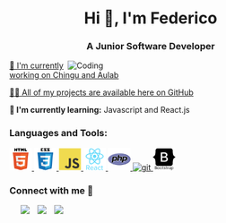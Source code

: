 <h1 align="center">Hi 👋, I'm Federico</h1>
<h3 align="center">A Junior Software Developer</h3>
<img align="right" alt="Coding" width="400" src="https://camo.githubusercontent.com/8bf6f6d78abc81fcf9c49f10649423e73ea44bc248e83aaae8759d401c829a84/68747470733a2f2f70687973696373677572756b756c2e66696c65732e776f726470726573732e636f6d2f323031392f30322f6368617261637465722d312e676966"≥

<p align="left">
  <a href="https://github.com/chingu-voyages/v46-tier1-team-04" target="blank">🔭 I'm currently working on Chingu and Aulab</a>
</p>

<p align="left">
  <a href="https://github.com/fedemurru?tab=repositories">👨‍💻 All of my projects are available here on GitHub</a>
</p>

<p align="left">
  <strong>🌱 I'm currently learning:</strong> Javascript and React.js
</p>

<h3 align="left">Languages and Tools:</h3>
<p align="left"> 
  <a href="https://www.w3.org/html/" target="_blank" rel="noreferrer"> 
    <img src="https://raw.githubusercontent.com/devicons/devicon/master/icons/html5/html5-original-wordmark.svg" alt="html5" width="40" height="40"/>
  </a> 
  <a href="https://www.w3schools.com/css/" target="_blank" rel="noreferrer"> 
    <img src="https://raw.githubusercontent.com/devicons/devicon/master/icons/css3/css3-original-wordmark.svg" alt="css3" width="40" height="40"/>
  </a> 
    <a href="https://developer.mozilla.org/en-US/docs/Web/JavaScript" target="_blank" rel="noreferrer"> 
    <img src="https://raw.githubusercontent.com/devicons/devicon/master/icons/javascript/javascript-original.svg" alt="javascript" width="40" height="40"/>
  </a> 
   <a href="https://reactjs.org/" target="_blank" rel="noreferrer"> 
    <img src="https://raw.githubusercontent.com/devicons/devicon/master/icons/react/react-original-wordmark.svg" alt="react" width="40" height="40"/>
  </a> 
  <a href="https://www.php.net" target="_blank" rel="noreferrer"> <img src="https://raw.githubusercontent.com/devicons/devicon/master/icons/php/php-original.svg" alt="php" width="40" height="40"/> </a>
	
  <a href="https://git-scm.com/" target="_blank" rel="noreferrer"> 
    <img src="https://www.vectorlogo.zone/logos/git-scm/git-scm-icon.svg" alt="git" width="40" height="40"/>
  </a> 
 <a href="https://getbootstrap.com" target="_blank" rel="noreferrer"> <img src="https://raw.githubusercontent.com/devicons/devicon/master/icons/bootstrap/bootstrap-plain-wordmark.svg" alt="bootstrap" width="40" height="40"/> </a> 
	


<h3 align="left" >Connect with me 🤝 </h3>

<p align="left">

 <div align="left"  class="icons-social" style="margin-left: 10px;">
    <a style="margin-left: 10px;" href="https://twitter.com/FedericoMurru3" target="_blank" >
			<img src="https://user-images.githubusercontent.com/22180351/208762312-9261f93c-fb43-47e2-9ef6-294f0dbb32d4.png"></a>
      <a style="margin-left: 10px;" href="https://www.linkedin.com/in/federico-murru-b2baba19a/" target="_blank" >
       <img src="https://user-images.githubusercontent.com/22180351/208762097-681abcdc-df56-41ba-ad03-a9d7d81d8e4c.png"></a>
       <a style="margin-left: 10px;" href="https://github.com/fedemurru?tab=repositories" target="_blank" >
		   <img src="https://user-images.githubusercontent.com/22180351/208761837-6af02b8c-aedb-4610-ae99-b0d773f2c8d1.png"></a>
      </div>

</p>
